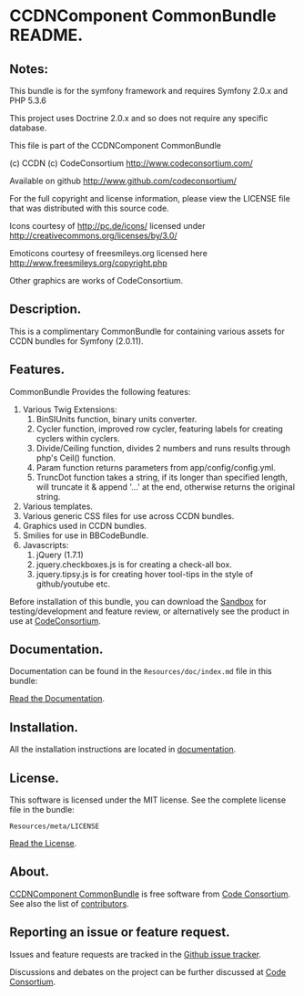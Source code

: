 CCDNComponent CommonBundle README.
==================================

  
## Notes:  
  
This bundle is for the symfony framework and requires Symfony 2.0.x and PHP 5.3.6
  
This project uses Doctrine 2.0.x and so does not require any specific database.
  

This file is part of the CCDNComponent CommonBundle

(c) CCDN (c) CodeConsortium <http://www.codeconsortium.com/> 

Available on github <http://www.github.com/codeconsortium/>

For the full copyright and license information, please view the LICENSE
file that was distributed with this source code.

Icons courtesy of http://pc.de/icons/ licensed under http://creativecommons.org/licenses/by/3.0/

Emoticons courtesy of freesmileys.org licensed here http://www.freesmileys.org/copyright.php

Other graphics are works of CodeConsortium.

## Description.

This is a complimentary CommonBundle for containing various assets for CCDN bundles for Symfony (2.0.11).

## Features.

CommonBundle Provides the following features:

1. Various Twig Extensions:
	1. BinSIUnits function, binary units converter.
	2. Cycler function, improved row cycler, featuring labels for creating cyclers within cyclers.
	3. Divide/Ceiling function, divides 2 numbers and runs results through php's Ceil() function.
	4. Param function returns parameters from app/config/config.yml.
	5. TruncDot function takes a string, if its longer than specified length, will truncate it & append '...' at the end, otherwise returns the original string.
2. Various templates.
3. Various generic CSS files for use across CCDN bundles.
4. Graphics used in CCDN bundles.
5. Smilies for use in BBCodeBundle.
6. Javascripts:
 	1. jQuery (1.7.1)
	2. jquery.checkboxes.js is for creating a check-all box.
	3. jquery.tipsy.js is for creating hover tool-tips in the style of github/youtube etc.

Before installation of this bundle, you can download the [Sandbox](https://github.com/codeconsortium/CCDNSandBox) for testing/development and feature review, or alternatively see the product in use at [CodeConsortium](http://www.codeconsortium.com).

## Documentation.

Documentation can be found in the `Resources/doc/index.md` file in this bundle:

[Read the Documentation](index.md).

## Installation.

All the installation instructions are located in [documentation](install.md).

## License.

This software is licensed under the MIT license. See the complete license file in the bundle:

	Resources/meta/LICENSE

[Read the License](http://github.com/codeconsortium/CommonBundle/blob/master/Resources/meta/LICENSE).

## About.

[CCDNComponent CommonBundle](http://github.com/codeconsortium/CommonBundle) is free software from [Code Consortium](http://www.codeconsortium.com). 
See also the list of [contributors](http://github.com/codeconsortium/CommonBundle/contributors).

## Reporting an issue or feature request.

Issues and feature requests are tracked in the [Github issue tracker](http://github.com/codeconsortium/CommonBundle/issues).

Discussions and debates on the project can be further discussed at [Code Consortium](http://www.codeconsortium.com).
